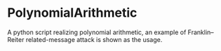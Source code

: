 # PolynomialArithmetic

A python script realizing polynomial arithmetic, an example of Franklin–Reiter related-message attack is shown as the usage.

